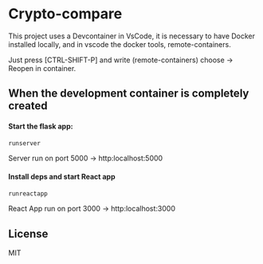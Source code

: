 # Crypto-compare

This project uses a Devcontainer in VsCode, it is necessary to have Docker installed locally, and in vscode the docker tools, remote-containers.

Just press [CTRL-SHIFT-P] and write (remote-containers) choose -> Reopen in container.

## When the development container is completely created

#### Start the flask app:

```bash
runserver
```

Server run on port 5000 -> http:localhost:5000

#### Install deps and start React app

```bash
runreactapp
```

React App run on port 3000 -> http:localhost:3000

## License

MIT
